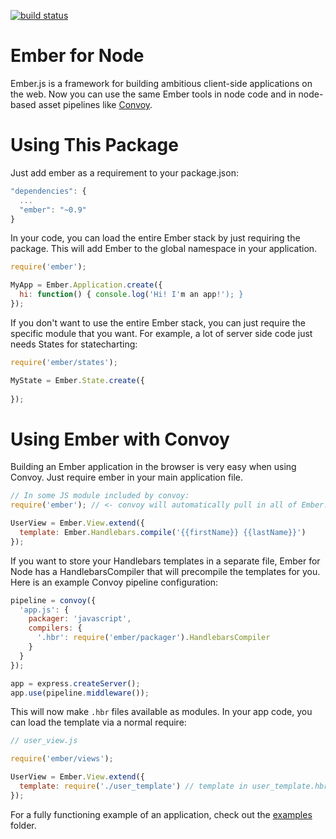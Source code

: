 [![build status](https://secure.travis-ci.org/charlesjolley/node-ember.png)](http://travis-ci.org/charlesjolley/node-ember)
# Ember for Node

Ember.js is a framework for building ambitious client-side applications on the
web. Now you can use the same Ember tools in node code and in node-based asset
pipelines like [Convoy](http://github.com/charlesjolley/convoy).

# Using This Package

Just add ember as a requirement to your package.json:

```javascript
"dependencies": {
  ...
  "ember": "~0.9"
}
```

In your code, you can load the entire Ember stack by just requiring the package.
This will add Ember to the global namespace in your application.

```javascript
require('ember');

MyApp = Ember.Application.create({
  hi: function() { console.log('Hi! I'm an app!'); }
});
```

If you don't want to use the entire Ember stack, you can just require the 
specific module that you want. For example, a lot of server side code just 
needs States for statecharting:

```javascript
require('ember/states');

MyState = Ember.State.create({
  
});
```

# Using Ember with Convoy

Building an Ember application in the browser is very easy when using Convoy.
Just require ember in your main application file.

```javascript
// In some JS module included by convoy:
require('ember'); // <- convoy will automatically pull in all of Ember.

UserView = Ember.View.extend({
  template: Ember.Handlebars.compile('{{firstName}} {{lastName}}')
});
```

If you want to store your Handlebars templates in a separate file, Ember for
Node has a HandlebarsCompiler that will precompile the templates for you. 
Here is an example Convoy pipeline configuration:

```javascript
pipeline = convoy({
  'app.js': {
    packager: 'javascript',
    compilers: {
      '.hbr': require('ember/packager').HandlebarsCompiler
    }
  }
});

app = express.createServer();
app.use(pipeline.middleware());
```

This will now make `.hbr` files available as modules. In your app code, you
can load the template via a normal require:

```javascript
// user_view.js

require('ember/views');

UserView = Ember.View.extend({
  template: require('./user_template') // template in user_template.hbr
});
```

For a fully functioning example of an application, check out the 
[examples](https://github.com/charlesjolley/node-ember/tree/master/examples) 
folder.
